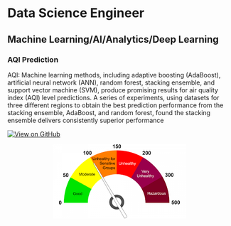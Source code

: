 
# Data Science Engineer

## Machine Learning/AI/Analytics/Deep Learning


### AQI Prediction

AQI: Machine learning methods, including adaptive
boosting (AdaBoost), artificial neural network (ANN), random forest, stacking ensemble, and support
vector machine (SVM), produce promising results for air quality index (AQI) level predictions. A series
of experiments, using datasets for three different regions to obtain the best prediction performance
from the stacking ensemble, AdaBoost, and random forest, found the stacking ensemble delivers
consistently superior performance 

[![View on GitHub](https://img.shields.io/badge/GitHub-View_on_GitHub-blue?logo=GitHub)](https://github.com/ms241g/AQI-Prediction)

<center><img src="assets/aqi_prediction.png"/></center>

